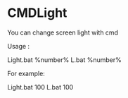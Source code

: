 # CMDLight
You can change screen light with cmd


Usage : 

Light.bat %number%
L.bat %number%


For example:

Light.bat 100
L.bat 100
